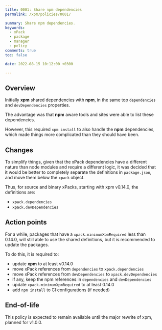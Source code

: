 ```yaml
---
title: 0001: Share npm dependencies
permalink: /xpm/policies/0001/

summary: Share npm dependencies.
keywords:
  - xPack
  - package
  - manager
  - policy
comments: true
toc: false

date: 2022-08-15 10:12:00 +0300

---
```


## Overview

Initially **xpm** shared dependencies with **npm**, in the same top
`dependencies` and `devDependencies` properties.

The advantage was that **npm** aware tools and sites were able to list
these dependencies.

However, this required `xpm install` to also handle the **npm** dependencies,
which made things more complicated than they should have been.

## Changes

To simplify things, given that the xPack dependencies have a different
nature than node modules and require a different logic, it was decided
that it would be better to completely separate the definitions in
`package.json`, and move them below the `xpack` object.

Thus, for source and binary xPacks, starting with xpm v0.14.0,
the definitions are:

- `xpack.dependencies`
- `xpack.devDependencies`

## Action points

For a while, packages that have a `xpack.minimumXpmRequired` less than 0.14.0,
will still able to use the shared definitions,
but it is recommended to update the packages.

To do this, it is required to:

- update **xpm** to at least v0.14.0
- move xPack references from `dependencies` to `xpack.dependencies`
- move xPack references from `devDependencies` to `xpack.devDependencies`
- if any, keep the npm references in `dependencies` and `devDependencies`
- update `xpack.minimumXpmRequired` to at least 0.14.0
- add `npm install` to CI configurations (if needed)

## End-of-life

This policy is expected to remain available until the major rewrite of xpm,
planned for v1.0.0.
